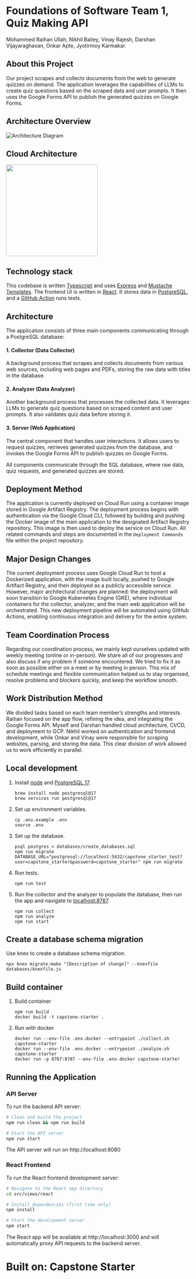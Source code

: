 # Foundations of Software Team 1, Quiz Making API
Mohammed Raihan Ullah, Nikhil Bailey, Vinay Rajesh, Darshan Vijayaraghavan, Onkar Apte, Jyotirmoy Karmakar.


## About this Project
Our project scrapes and collects documents from the web to generate quizzes on demand. The application leverages the capabilities of LLMs to create quiz questions based on the scraped data and user prompts. It then uses the Google Forms API to publish the generated quizzes on Google Forms.

## Architecture Overview
![Architecture Diagram](src/public/images/architecture.jpg)

## Cloud Architecture
<img src="src/public/images/cloud-architecture.png" width="250">


## Technology stack

This codebase is written [Typescript](https://www.typescriptlang.org/) and uses [Express](https://expressjs.com/)
and [Mustache Templates](https://mustache.github.io/).
The frontend UI is written in [React](https://react.dev/).
It stores data in [PostgreSQL](https://www.postgresql.org/), and a [GitHub Action](https://github.com/features/actions)
runs tests.

## Architecture

The application consists of three main components communicating through a PostgreSQL database:  

#### 1. Collector (Data Collector)  
A background process that scrapes and collects documents from various web sources, including web pages and PDFs, storing the raw data with titles in the database.  

#### 2. Analyzer (Data Analyzer)  
Another background process that processes the collected data. It leverages LLMs to generate quiz questions based on scraped content and user prompts. It also validates quiz data before storing it.  

#### 3. Server (Web Application)  
The central component that handles user interactions. It allows users to request quizzes, retrieves generated quizzes from the database, and invokes the Google Forms API to publish quizzes on Google Forms.  

All components communicate through the SQL database, where raw data, quiz requests, and generated quizzes are stored.

## Deployment Method

The application is currently deployed on Cloud Run using a container image stored in Google Artifact Registry. The deployment process begins with authentication via the Google Cloud CLI, followed by building and pushing the Docker image of the main application to the designated Artifact Registry repository. This image is then used to deploy the service on Cloud Run. All related commands and steps are documented in the `Deployment Commands` file within the project repository.

## Major Design Changes

 The current deployment process uses Google Cloud Run to host a Dockerized application, with the image built locally, pushed to Google Artifact Registry, and then deployed as a publicly accessible service. However, major architectural changes are planned: the deployment will soon transition to Google Kubernetes Engine (GKE), where individual containers for the collector, analyzer, and the main web application will be orchestrated. This new deployment pipeline will be automated using GitHub Actions, enabling continuous integration and delivery for the entire system.

## Team Coordination Process

Regarding our coordination process, we mainly kept ourselves updated with weekly meeting (online or in-person). We share all of our progresses and also discuss if any problem if someone encountered. We tried to fix it as soon as possible either on a meet or by meeting in person. This mix of schedule meetings and flexible communication helped us to stay organised, resolve problems and blockers quickly, and keep the workflow smooth.

## Work Distribution Method

We divided tasks based on each team member’s strengths and interests. Raihan focused on the app flow, refining the idea, and integrating the Google Forms API. Myself and Darshan handled cloud architecture, CI/CD, and deployment to GCP. Nikhil worked on authentication and frontend development, while Onkar and Vinay were responsible for scraping websites, parsing, and storing the data. This clear division of work allowed us to work efficiently in parallel.

## Local development

1.  Install [node](https://formulae.brew.sh/formula/node) and [PostgreSQL 17](https://formulae.brew.sh/formula/postgresql@17).
    ```shell
    brew install node postgresql@17
    brew services run postgresql@17
    ```

1.  Set up environment variables.
    ```shell
    cp .env.example .env 
    source .env
    ```

1.  Set up the database.
    ```shell
    psql postgres < databases/create_databases.sql
    npm run migrate
    DATABASE_URL="postgresql://localhost:5432/capstone_starter_test?user=capstone_starter&password=capstone_starter" npm run migrate
    ```

1.  Run tests.
    ```shell
    npm run test
    ```

1.  Run the collector and the analyzer to populate the database, then run the app and navigate to
    [localhost:8787](http://localhost:8787).
    ```shell
    npm run collect
    npm run analyze
    npm run start
    ```

## Create a database schema migration

Use knex to create a database schema migration.

```shell
npx knex migrate:make "[Description of change]" --knexfile databases/knexfile.js
```

## Build container

1.  Build container
    ```shell
    npm run build
    docker build -t capstone-starter .
    ```

1.  Run with docker
    ```shell
    docker run --env-file .env.docker --entrypoint ./collect.sh capstone-starter
    docker run --env-file .env.docker --entrypoint ./analyze.sh capstone-starter
    docker run -p 8787:8787 --env-file .env.docker capstone-starter
    ```   

## Running the Application

### API Server
To run the backend API server:
```bash
# Clean and build the project
npm run clean && npm run build

# Start the API server
npm run start
```
The API server will run on http://localhost:8080

### React Frontend
To run the React frontend development server:
```bash
# Navigate to the React app directory
cd src/views/react

# Install dependencies (first time only)
npm install

# Start the development server
npm start
```
The React app will be available at http://localhost:3000 and will automatically proxy API requests to the backend server.

# Built on: Capstone Starter
